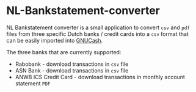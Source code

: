 # NL-Bankstatement-converter

NL Bankstatement converter is a small application to convert `csv` and `pdf` files from three specific Dutch banks / credit cards into a `csv` format that can be easily imported into [GNUCash](https://github.com/Gnucash/gnucash).

The three banks that are currently supported:
* Rabobank - download transactions in `csv` file
* ASN Bank - download transactions in `csv` file
* ANWB ICS Credit Card - download transactions in monthly account statement `PDF`



